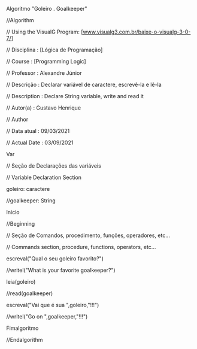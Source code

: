 Algoritmo "Goleiro . Goalkeeper"

//Algorithm

// Using the VisualG Program: [www.visualg3.com.br/baixe-o-visualg-3-0-7/]

// Disciplina   : [Lógica de Programação]

// Course       : [Programming Logic]

// Professor   : Alexandre Júnior

// Descrição   : Declarar variável de caractere, escrevê-la e lê-la

// Description : Declare String variable, write and read it

// Autor(a)    : Gustavo Henrique

// Author

// Data atual  : 09/03/2021

// Actual Date : 03/09/2021

Var

// Seção de Declarações das variáveis

// Variable Declaration Section

goleiro: caractere

//goalkeeper: String

Inicio

//Beginning

// Seção de Comandos, procedimento, funções, operadores, etc...

// Commands section, procedure, functions, operators, etc...

escreval("Qual o seu goleiro favorito?")

//writel("What is your favorite goalkeeper?")

leia(goleiro)

//read(goalkeeper)

escreval("Vai que é sua ",goleiro,"!!!")

//writel("Go on ",goalkeeper,"!!!")

Fimalgoritmo

//Endalgorithm
